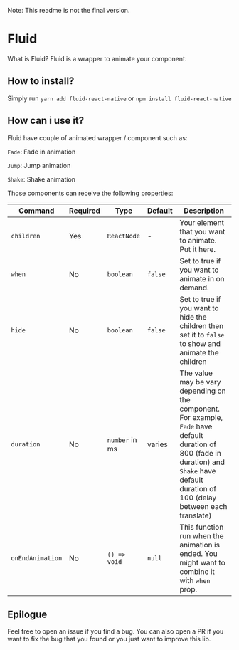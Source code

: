 Note: This readme is not the final version.

# Fluid

What is Fluid? Fluid is a wrapper to animate your component.

## How to install?

Simply run `yarn add fluid-react-native` or `npm install fluid-react-native`

## How can i use it?

Fluid have couple of animated wrapper / component such as:

`Fade`: Fade in animation

`Jump`: Jump animation

`Shake`: Shake animation

Those components can receive the following properties:

| Command | Required | Type | Default | Description | 
| --- | --- | --- | --- | --- |
| `children` | Yes | `ReactNode` | - | Your element that you want to animate. Put it here. |
| `when` | No | `boolean` | `false` | Set to true if you want to animate in on demand. |
| `hide` | No | `boolean` | `false` | Set to true if you want to hide the children then set it to `false` to show and animate the children |
| `duration` | No | `number` in ms | varies | The value may be vary depending on the component. For example, `Fade` have default duration of 800 (fade in duration) and `Shake` have default duration of 100 (delay between each translate) |
| `onEndAnimation` | No | `() => void` | `null` | This function run when the animation is ended. You might want to combine it with `when` prop. |

## Epilogue

Feel free to open an issue if you find a bug. 
You can also open a PR if you want to fix the bug that you found or you just want to improve this lib.

